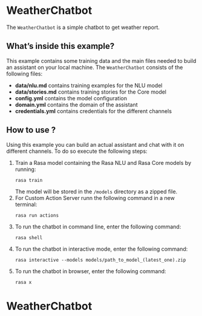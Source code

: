 # WeatherChatbot

The `WeatherChatbot` is a simple chatbot to get weather report.

## What’s inside this example?

This example contains some training data and the main files needed to build an
assistant on your local machine. The `WeatherChatbot` consists of the following files:

- **data/nlu.md** contains training examples for the NLU model  
- **data/stories.md** contains training stories for the Core model  
- **config.yml** contains the model configuration
- **domain.yml** contains the domain of the assistant  
- **credentials.yml** contains credentials for the different channels

## How to use ?

Using this example you can build an actual assistant and chat with it on
different channels. To do so execute the following steps:

1. Train a Rasa model containing the Rasa NLU and Rasa Core models by running:
    ```
    rasa train
    ```
    The model will be stored in the `/models` directory as a zipped file.
2. For Custom Action Server runn the following command in a new terminal:
   ```
   rasa run actions
   ```
3. To run the chatbot in command line, enter the following command:
    ```
    rasa shell

4. To run the chatbot in interactive mode, enter the following command:
    ```
    rasa interactive --models models/path_to_model_(latest_one).zip
    ```
5. To run the chatbot in browser, enter the following command:
    ```
    rasa x
    ```

# WeatherChatbot
